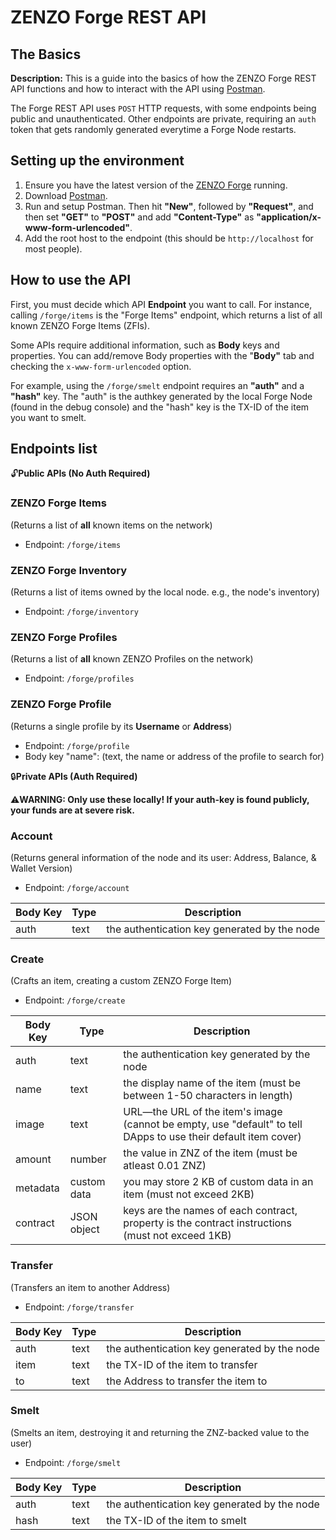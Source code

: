 # ZENZO Forge REST API

## The Basics
**Description:** This is a guide into the basics of how the ZENZO Forge REST API functions and how to interact with the API using [Postman](https://www.getpostman.com/downloads/).

The Forge REST API uses `POST` HTTP requests, with some endpoints being public and unauthenticated. Other endpoints are private, requiring an `auth` token that gets randomly generated everytime a Forge Node restarts.




## Setting up the environment
1. Ensure you have the latest version of the [ZENZO Forge](https://github.com/ZENZO-Ecosystem/zenzo-forge/releases) running.
2. Download [Postman](https://www.getpostman.com/downloads/).
3. Run and setup Postman. Then hit **"New"**, followed by **"Request"**, and then set **"GET"** to **"POST"** and add **"Content-Type"** as **"application/x-www-form-urlencoded"**.
4. Add the root host to the endpoint (this should be `http://localhost` for most people).




## How to use the API
First, you must decide which API **Endpoint** you want to call. For instance, calling `/forge/items` is the "Forge Items" endpoint, which returns a list of all known ZENZO Forge Items (ZFIs).

Some APIs require additional information, such as **Body** keys and properties. You can add/remove Body properties with the "**Body"** tab and checking the `x-www-form-urlencoded` option.

For example, using the `/forge/smelt` endpoint requires an **"auth"** and a **"hash"** key. The "auth" is the authkey generated by the local Forge Node (found in the debug console) and the "hash" key is the TX-ID of the item you want to smelt.




## Endpoints list

:unlock:**Public APIs (No Auth Required)**

### ZENZO Forge Items 
(Returns a list of **all** known items on the network)
- Endpoint: `/forge/items`

### ZENZO Forge Inventory 
(Returns a list of items owned by the local node. e.g., the node's inventory)
- Endpoint: `/forge/inventory`

### ZENZO Forge Profiles 
(Returns a list of **all** known ZENZO Profiles on the network)
- Endpoint: `/forge/profiles`

### ZENZO Forge Profile 
(Returns a single profile by its **Username** or **Address**)
- Endpoint: `/forge/profile`
- Body key "name": (text, the name or address of the profile to search for)

:lock:**Private APIs (Auth Required)**

:warning:**WARNING: Only use these locally! If your auth-key is found publicly, your funds are at severe risk.** 

### Account 
(Returns general information of the node and its user: Address, Balance, & Wallet Version)
- Endpoint: `/forge/account`

Body Key | Type | Description
------------ | ------------- | -------------
auth | text | the authentication key generated by the node

### Create 
(Crafts an item, creating a custom ZENZO Forge Item)
- Endpoint: `/forge/create`

Body Key | Type | Description
------------ | ------------- | -------------
auth | text | the authentication key generated by the node
name | text | the display name of the item (must be between 1-50 characters in length)
image | text | URL—the URL of the item's image (cannot be empty, use "default" to tell DApps to use their default item cover)
amount | number | the value in ZNZ of the item (must be atleast 0.01 ZNZ)
metadata | custom data | you may store 2 KB of custom data in an item (must not exceed 2KB)
contract | JSON object | keys are the names of each contract, property is the contract instructions (must not exceed 1KB)

### Transfer 
(Transfers an item to another Address)
- Endpoint: `/forge/transfer`

Body Key | Type | Description
------------ | ------------- | -------------
auth | text | the authentication key generated by the node
item | text | the TX-ID of the item to transfer
to | text | the Address to transfer the item to

### Smelt 
(Smelts an item, destroying it and returning the ZNZ-backed value to the user)
- Endpoint: `/forge/smelt`

Body Key | Type | Description
------------ | ------------- | -------------
auth | text | the authentication key generated by the node
hash | text | the TX-ID of the item to smelt
